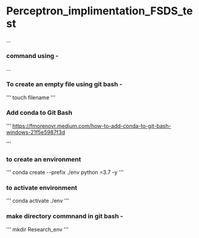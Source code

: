 # Perceptron_implimentation_FSDS_test
...
### command using -

...

### To create an empty file using git bash -
'''
touch filename
'''
### Add conda to Git Bash
'''
https://fmorenovr.medium.com/how-to-add-conda-to-git-bash-windows-21f5e5987f3d

'''
### to create an environment 
'''
conda create --prefix ./env python =3.7 -y
'''
### to activate environment
'''
conda activate ./env
'''
### make directory commnand in git bash -
'''
mkdir Research_env
'''